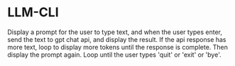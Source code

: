# LLM-CLI

Display a prompt for the user to type text, and when the user types enter, send the text to gpt chat api, and display the result. 
If the api response has more text, loop to display more tokens until the response is complete. Then display the prompt again. 
Loop until the user types 'quit' or 'exit' or 'bye'.
